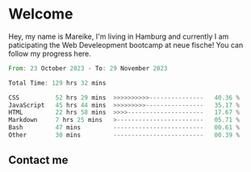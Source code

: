 # Welcome

Hey, my name is Mareike, I'm living in Hamburg and currently I am paticipating the Web Develeopment bootcamp at neue fische!
You can follow my progress here.

<!--START_SECTION:waka-->

```rust
From: 23 October 2023 - To: 29 November 2023

Total Time: 129 hrs 32 mins

CSS          52 hrs 29 mins  >>>>>>>>>>---------------   40.36 %
JavaScript   45 hrs 44 mins  >>>>>>>>>----------------   35.17 %
HTML         22 hrs 58 mins  >>>>---------------------   17.67 %
Markdown     7 hrs 25 mins   >------------------------   05.71 %
Bash         47 mins         -------------------------   00.61 %
Other        30 mins         -------------------------   00.39 %
```

<!--END_SECTION:waka-->

## Contact me



